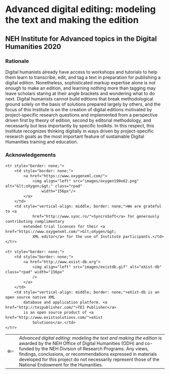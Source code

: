 # Advanced digital editing: modeling the text and making the edition
## NEH Institute for Advanced topics in the Digital Humanities 2020

### Rationale
Digital humanists already have access to workshops and tutorials to help them learn to transcribe, edit, and tag a text in preparation for publishing a digital edition. Nonetheless, sophisticated markup expertise alone is not enough to make an edition, and learning nothing more than tagging may leave scholars staring at their angle brackets and wondering what to do next. Digital humanists cannot build editions that break methodological ground solely on the basis of solutions prepared largely by others, and the focus of this Institute is on the creation of digital editions motivated by project-specific research questions and implemented from a perspective driven first by theory of edition, second by editorial methodology, and necessarily but less importantly by specific toolkits. In this respect, this Institute recognizes thinking digitally in ways driven by project-specific research goals as the most important feature of sustainable Digital Humanities training and education.

### Acknowledgements

<table style="border: none;">
    <tr style="border: none;">
        <td style="border: none;">
            <a href="https://www.neh.gov/"
                title="National Endowment for the Humanities: Exploring the Human Endeavour">
                <img align="left" width="156px" src="images/NEH-Preferred-Seal820.jpg" alt="NEH"
                    class="rpad"/>
            </a>
        </td>
        <td style="vertical-align: middle; border: none;"><em>Advanced digital editing: modeling the
                text and making the edition</em> is awarded by the NEH Office of Digital Humanities
            (ODH) and co-funded by the NEH Division of Research Programs. Any views, findings,
            conclusions, or recommendations expressed in materials developed for this project do not
            necessarily represent those of the National Endowment for the Humanities.</td>
    </tr>

    <tr style="border: none;">
        <td style="border: none;">
            <a href="https://www.oxygenxml.com/">
                <img align="left" src="images/oxygen190x62.png" alt="&lt;oXygen;&gt;" class="rpad"
                    width="156px"/>
            </a>
        </td>
        <td style="vertical-align: middle; border: none;">We are grateful to <a
                href="http://www.sync.ro/">SyncroSoft</a> for generously contributing complimentary
            extended trial licenses for their <a href="https://www.oxygenxml.com/">&lt;oXygen/&gt;
                XML editor</a> for the use of Institute participants.</td>
    </tr>

    <tr style="border: none;">
        <td style="border: none;">
            <a href="http://www.exist-db.org">
                <img align="left" src="images/existdb.gif" alt="eXist-db" class="rpad" width="156px"
                />
            </a>
        </td>
        <td style="vertical-align: middle; border: none;">eXist-db is an open source native XML
            database and application platform. <a href="http://teipublisher.com/">TEI Publisher</a>
            is an open source product of <a href="http://www.existsolutions.com/">eXist
                Solutions</a>.</td>
    </tr>
</table>
